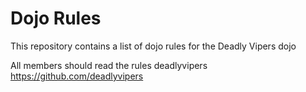 Dojo Rules
==========

This repository contains a list of dojo rules for the Deadly Vipers dojo


All members should read the rules
deadlyvipers
https://github.com/deadlyvipers